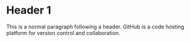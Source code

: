 # Header 1

This is a normal paragraph following a header. GitHub is a code hosting platform for version control and collaboration.
